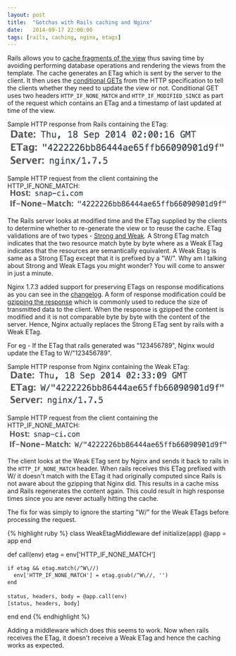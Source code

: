```yaml
---
layout: post
title:  "Gotchas with Rails caching and Nginx"
date:   2014-09-17 22:00:00
tags: [rails, caching, nginx, etags]
---
```


Rails allows you to [cache fragments of the view](http://guides.rubyonrails.org/caching_with_rails.html#fragment-caching) thus saving time by avoiding performing database operations and rendering the views from the template. The cache generates an ETag which is sent by the server to the client. It then uses the [conditional GETs](http://guides.rubyonrails.org/caching_with_rails.html#conditional-get-support) from the HTTP specification to tell the clients whether they need to update the view or not. Conditional GET uses two headers `HTTP_IF_NONE_MATCH` and `HTTP_IF_MODIFIED_SINCE` as part of the request which contains an ETag and a timestamp of last updated at time of the view.

Sample HTTP response from Rails containing the ETag:
![Sample HTTP response from Rails containing the ETag](/assets/etag-response-header.png)

Sample HTTP request from the client containing the HTTP_IF_NONE_MATCH:
![Sample HTTP request from the client containing the HTTP_IF_NONE_MATCH](/assets/etag-request-header.png)

The Rails server looks at modified time and the ETag supplied by the clients to determine whether to re-generate the view or to reuse the cache. ETag validations are of two types - [Strong and Weak](http://en.wikipedia.org/wiki/HTTP_ETag#Strong_and_weak_validation). A Strong ETag match indicates that the two resource match byte by byte where as a Weak ETag indicates that the resources are semantically equivalent. A Weak Etag is same as a Strong ETag except that it is prefixed by a "W/". Why am I talking about Strong and Weak ETags you might wonder? You will come to answer in just a minute.

Nginx 1.7.3 added support for preserving ETags on response modifications as you can see in the [changelog](http://nginx.org/en/CHANGES). A form of response modification could be [gzipping the response](http://nginx.org/en/docs/http/ngx_http_gzip_module.html) which is commonly used to reduce the size of transmitted data to the client. When the response is gzipped the content is modified and it is not comparable byte by byte with the content of the server. Hence, Nginx actually replaces the Strong ETag sent by rails with a Weak ETag.

For eg - If the ETag that rails generated was "123456789", Nginx would update the ETag to W/"123456789".

Sample HTTP response from Nginx containing the Weak ETag:
![Sample HTTP response from Nginx containing the Weak ETag](/assets/weak-etag-response-header.png)

Sample HTTP request from the client containing the HTTP_IF_NONE_MATCH:
![Sample HTTP request from the client containing the HTTP_IF_NONE_MATCH](/assets/weak-etag-request-header.png)

The client looks at the Weak ETag sent by Nginx and sends it back to rails in the `HTTP_IF_NONE_MATCH` header. When rails receives this ETag prefixed with W/ it doesn't match with the ETag it had originally computed since Rails is not aware about the gzipping that Nginx did. This results in a cache miss and Rails regenerates the content again. This could result in high response times since you are never actually hitting the cache.

The fix for was simply to ignore the starting "W/" for the Weak ETags before processing the request.

{% highlight ruby %}
class WeakEtagMiddleware
  def initialize(app)
    @app = app
  end

  def call(env)
    etag = env['HTTP_IF_NONE_MATCH']

    if etag && etag.match(/^W\//)
      env['HTTP_IF_NONE_MATCH'] = etag.gsub(/^W\//, '')
    end

    status, headers, body = @app.call(env)
    [status, headers, body]
  end
end
{% endhighlight %}

Adding a middleware which does this seems to work. Now when rails receives the ETag, it doesn't receive a Weak ETag and hence the caching works as expected.
